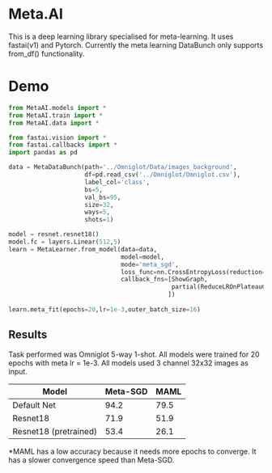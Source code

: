 # Meta.AI
This is a deep learning library specialised for meta-learning. It uses fastai(v1) and Pytorch. Currently the meta learning DataBunch only supports from_df() functionality. 

# Demo
```python
from MetaAI.models import *
from MetaAI.train import *
from MetaAI.data import *

from fastai.vision import *
from fastai.callbacks import *
import pandas as pd

data = MetaDataBunch(path='../Omniglot/Data/images_background',
                     df=pd.read_csv('../Omniglot/Omniglot.csv'),
                     label_col='class',
                     bs=5,
                     val_bs=95,
                     size=32,
                     ways=5,
                     shots=1)

model = resnet.resnet18()
model.fc = layers.Linear(512,5)
learn = MetaLearner.from_model(data=data,
                               model=model,
                               mode='meta_sgd',
                               loss_func=nn.CrossEntropyLoss(reduction='sum'),
                               callback_fns=[ShowGraph,
                                             partial(ReduceLROnPlateauCallback,patience=3,factor=0.1,min_delta=5e-3)
                                            ])
                                            
learn.meta_fit(epochs=20,lr=1e-3,outer_batch_size=16)                                            
```
## Results 
Task performed was Omniglot 5-way 1-shot. All models were trained for 20 epochs with meta lr = 1e-3. All models used 3 channel 32x32 images as input.

|Model|Meta-SGD|MAML|
|---|---|---|
|Default Net|94.2|79.5|
|Resnet18|71.9|51.9|
|Resnet18 (pretrained)|53.4|26.1

*MAML has a low accuracy because it needs more epochs to converge. It has a slower convergence speed than Meta-SGD.
